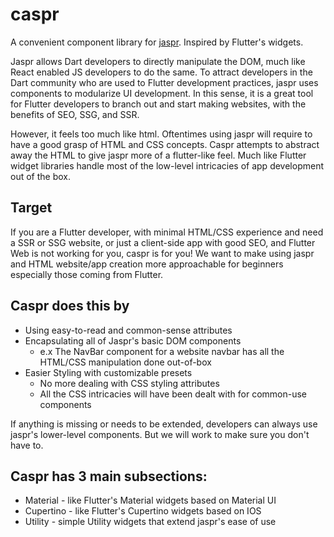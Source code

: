 # caspr
A convenient component library for [jaspr](https://github.com/schultek/jaspr/tree/main). Inspired by Flutter's widgets.

Jaspr allows Dart developers to directly manipulate the DOM, much like React enabled JS developers to do the same. To attract developers in the Dart community who are used to Flutter development practices, jaspr uses components to modularize UI development. In this sense, it is a great tool for Flutter developers to branch out and start making websites, with the benefits of SEO, SSG, and SSR.

However, it feels too much like html. Oftentimes using jaspr will require to have a good grasp of HTML and CSS concepts. Caspr attempts to abstract away the HTML to give jaspr more of a flutter-like feel. Much like Flutter widget libraries handle most of the low-level intricacies of app development out of the box.

## Target 
If you are a Flutter developer, with minimal HTML/CSS experience and need a SSR or SSG website, or just a client-side app with good SEO, and Flutter Web is not working for you, caspr is for you! We want to make using jaspr and HTML website/app creation more approachable for beginners especially those coming from Flutter. 

## Caspr does this by

- Using easy-to-read and common-sense attributes
- Encapsulating all of Jaspr's basic DOM components
  - e.x The NavBar component for a website navbar has all the HTML/CSS manipulation done out-of-box
- Easier Styling with customizable presets
  - No more dealing with CSS styling attributes
  - All the CSS intricacies will have been dealt with for common-use components

If anything is missing or needs to be extended, developers can always use jaspr's lower-level components. But we will work to make sure you don't have to.


## Caspr has 3 main subsections:
 - Material - like Flutter's Material widgets based on Material UI
 - Cupertino - like Flutter's Cupertino widgets based on IOS
 - Utility - simple Utility widgets that extend jaspr's ease of use
